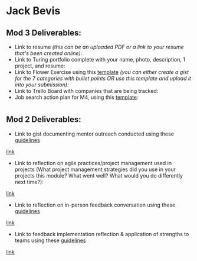 # Jack Bevis

## Mod 3 Deliverables:

* Link to resume *(this can be an uploaded PDF or a link to your resume that's been created online)*: 
* Link to Turing portfolio complete with your name, photo, description, 1 project, and resume:
* Link to Flower Exercise using this [template](https://github.com/turingschool/career-development-curriculum/blob/master/files/Career%20Unit%20-%20The%20Flower%20Diagram.pdf) *(you can either create a gist for the 7 categories with bullet points OR use this template and upload it into your submission):*
* Link to Trello Board with companies that are being tracked: 
* Job search action plan for M4, using this [template](https://github.com/turingschool/career-development-curriculum/blob/master/module_three/mod_4_action_plan_template.md):

#
## Mod 2 Deliverables:
* Link to gist documenting mentor outreach conducted using these [guidelines](https://github.com/turingschool/career-development-curriculum/blob/master/module_two/cold_outreach_i_guidelines.md)

[link](https://gist.github.com/jbevis/c453c2a2951eb0e50f1abfa8d4102208)

* Link to reflection on agile practices/project management used in projects (What project management strategies did you use in your projects this module? What went well? What would you do differently next time?):

[link](https://docs.google.com/document/d/1IiQQHEYGLi1Xwe2bgiMbMjL1VliZ3ZEfgoECN3lGonI/edit)

* Link to reflection on in-person feedback conversation using these [guidelines](https://github.com/turingschool/career-development-curriculum/blob/master/module_two/feedback_conversation_reflection_guidelines.md)

[link](https://docs.google.com/document/d/1JCvfJ-VOA4NrzU5uE04VWs9hHY3oJkE8mROf4x8mN-c/edit)

* Link to feedback implementation reflection & application of strengths to teams using these [guidelines](https://github.com/turingschool/career-development-curriculum/blob/master/module_two/feedback_implementation_strengths_reflection.md)

[link](https://docs.google.com/document/d/1_KTthRM7A1jykTA3u4iV1jbxlv3VodFKrvEpBQXoOOQ/edit)
